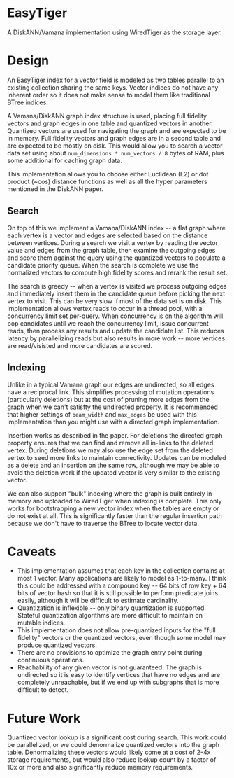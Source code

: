 # EasyTiger

A DiskANN/Vamana implementation using WiredTiger as the storage layer.

# Design

An EasyTiger index for a vector field is modeled as two tables parallel to an existing collection
sharing the same keys. Vector indices do not have any inherent order so it does not make sense to
model them like traditional BTree indices.

A Vamana/DiskANN graph index structure is used, placing full fidelity vectors and graph edges in
one table and quantized vectors in another. Quantized vectors are used for navigating the graph and
are expected to be in memory. Full fidelity vectors and graph edges are in a second table and are
expected to be mostly on disk. This would allow you to search a vector data set using about
`num_dimensions * num_vectors / 8` bytes of RAM, plus some additional for caching graph data.

This implementation allows you to choose either Euclidean (L2) or dot product (~cos) distance
functions as well as all the hyper parameters mentioned in the DiskANN paper.

## Search

On top of this we implement a Vamana/DiskANN index -- a flat graph where each vertex is a vector and
edges are selected based on the distance between vertices. During a search we visit a vertex by
reading the vector value and edges from the graph table, then examine the outgoing edges and score
them against the query using the quantized vectors to populate a candidate priority queue. When the
search is complete we use the normalized vectors to compute high fidelity scores and rerank the
result set.

The search is greedy -- when a vertex is visited we process outgoing edges and immediately insert
them in the candidate queue before picking the next vertex to visit. This can be very slow if most
of the data set is on disk. This implementation allows vertex reads to occur in a thread pool, with
a concurrency limit set per-query. When concurrency is on the algorithm will pop candidates until
we reach the concurrency limit, issue concurrent reads, then process any results and update the
candidate list. This reduces latency by parallelizing reads but also results in more work -- more
vertices are read/visisted and more candidates are scored.

## Indexing

Unlike in a typical Vamana graph our edges are undirected, so all edges have a reciprocal link.
This simplifies processing of mutation operations (particularly deletions) but at the cost of
pruning more edges from the graph when we can't satisfty the undirected property. It is recommended
that higher settings of `beam_width` and `max_edges` be used with this implementation than you might
use with a directed graph implementation.

Insertion works as described in the paper. For deletions the directed graph property ensures that we
can find and remove all in-links to the deleted vertex. During deletions we may also use the edge
set from the deleted vertex to seed more links to maintain connectivity. Updates can be modeled as
a delete and an insertion on the same row, although we may be able to avoid the deletion work if the
updated vector is very similar to the existing vector.

We can also support "bulk" indexing where the graph is built entirely in memory and uploaded to
WiredTiger when indexing is complete. This only works for bootstrapping a new vector index when the
tables are empty or do not exist at all. This is significantly faster than the regular insertion
path because we don't have to traverse the BTree to locate vector data.

# Caveats

* This implementation assumes that each key in the collection contains at most 1 vector. Many
  applications are likely to model as 1-to-many. I think this could be addressed with a compound
  key -- 64 bits of row key + 64 bits of vector hash so that it is still possible to perform
  predicate joins easily, although it will be difficult to estimate cardinality.
* Quantization is inflexible -- only binary quantization is supported. Stateful quantization
  algorithms are more difficult to maintain on mutable indices.
* This implementation does not allow pre-quantized inputs for the "full fidelity" vectors or the
  quantized vectors, even though some model may produce quantized vectors.
* There are no provisions to optimize the graph entry point during continuous operations.
* Reachability of any given vector is not guaranteed. The graph is undirected so it is easy to
  identify vertices that have no edges and are completely unreachable, but if we end up with
  subgraphs that is more difficult to detect.

# Future Work

Quantized vector lookup is a significant cost during search. This work could be parallelized, or
we could denormalize quantized vectors into the graph table. Denormalizing these vectors would
likely come at a cost of 2-4x storage requirements, but would also reduce lookup count by a factor
of 10x or more and also significantly reduce memory requirements.

